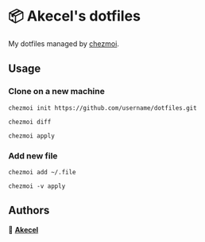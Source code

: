 # 📦 Akecel's dotfiles

My dotfiles managed by [chezmoi](https://www.chezmoi.io/).

## Usage

### Clone on a new  machine

```
chezmoi init https://github.com/username/dotfiles.git
```

```
chezmoi diff
```

```
chezmoi apply
```

### Add new file

```
chezmoi add ~/.file
```

```
chezmoi -v apply
```

## Authors

👤 [**Akecel**](https://github.com/Akecel)

